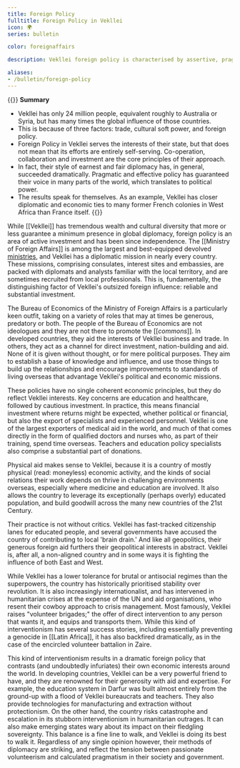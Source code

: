 ```yaml
---
title: Foreign Policy
fulltitle: Foreign Policy in Vekllei
icon: 🌍
series: bulletin

color: foreignaffairs

description: Vekllei foreign policy is characterised by assertive, pragmatic and cooperative engagement with countries in their interest.

aliases:
- /bulletin/foreign-policy
---
```

{{<note panel>}}
**Summary**

* Vekllei has only 24 million people, equivalent roughly to Australia or Syria, but has many times the global influence of those countries.
* This is because of three factors: trade, cultural soft power, and foreign policy.
* Foreign Policy in Vekllei serves the interests of their state, but that does not mean that its efforts are entirely self-serving. Co-operation, collaboration and investment are the core principles of their approach.
* In fact, their style of earnest and fair diplomacy has, in general, succeeded dramatically. Pragmatic and effective policy has guaranteed their voice in many parts of the world, which translates to political power.
* The results speak for themselves. As an example, Vekllei has closer diplomatic and economic ties to many former French colonies in West Africa than France itself.
{{</note>}}

While [[Vekllei]] has tremendous wealth and cultural diversity that more or less guarantee a minimum presence in global diplomacy, foreign policy is an area of active investment and has been since independence. The [[Ministry of Foreign Affairs]] is among the largest and best-equipped devolved [ministries](/ministries/), and Vekllei has a diplomatic mission in nearly every country. These missions, comprising consulates, interest sites and embassies, are packed with diplomats and analysts familiar with the local territory, and are sometimes recruited from local professionals. This is, fundamentally, the distinguishing factor of Vekllei's outsized foreign influence: reliable and substantial investment.

The Bureau of Economics of the Ministry of Foreign Affairs is a particularly keen outfit, taking on a variety of roles that may at times be generous, predatory or both. The people of the Bureau of Economics are not ideologues and they are not there to promote the [[*commons*]]. In developed countries, they aid the interests of Vekllei business and trade. In others, they act as a channel for direct investment, nation-building and aid. None of it is given without thought, or for mere political purposes. They aim to establish a base of knowledge and influence, and use those things to build up the relationships and encourage improvements to standards of living overseas that advantage Vekllei's political and economic missions.

These policies have no single coherent economic principles, but they do reflect Vekllei interests. Key concerns are education and healthcare, followed by cautious investment. In practice, this means financial investment where returns might be expected, whether political or financial, but also the export of specialists and experienced personnel. Vekllei is one of the largest exporters of medical aid in the world, and much of that comes directly in the form of qualified doctors and nurses who, as part of their training, spend time overseas. Teachers and education policy specialists also comprise a substantial part of donations.

Physical aid makes sense to Vekllei, because it is a country of mostly physical (read: moneyless) economic activity, and the kinds of social relations their work depends on thrive in challenging environments overseas, especially where medicine and education are involved. It also allows the country to leverage its exceptionally (perhaps overly) educated population, and build goodwill across the many new countries of the 21st Century.

Their practice is not without critics. Vekllei has fast-tracked citizenship lanes for educated people, and several governments have accused the country of contributing to local 'brain drain.' And like all geopolitics, their generous foreign aid furthers their geopolitical interests in abstract. Vekllei is, after all, a non-aligned country and in some ways it is fighting the influence of both East and West.

While Vekllei has a lower tolerance for brutal or antisocial regimes than the superpowers, the country has historically prioritised stability over revolution. It is also increasingly internationalist, and has intervened in humanitarian crises at the expense of the UN and aid organisations, who resent their cowboy approach to crisis management. Most famously, Vekllei raises "volunteer brigades;" the offer of direct intervention to any person that wants it, and equips and transports them. While this kind of interventionism has several success stories, including essentially preventing a genocide in [[Latin Africa]], it has also backfired dramatically, as in the case of the encircled volunteer battalion in Zaire.

This kind of interventionism results in a dramatic foreign policy that contrasts (and undoubtedly infuriates) their own economic interests around the world. In developing countries, Vekllei can be a very powerful friend to have, and they are renowned for their generosity with aid and expertise. For example, the education system in Darfur was built almost entirely from the ground-up with a flood of Vekllei bureaucrats and teachers. They also provide technologies for manufacturing and extraction without protectionism. On the other hand, the country risks catastrophe and escalation in its stubborn interventionism in humanitarian outrages. It can also make emerging states wary about its impact on their fledgling sovereignty. This balance is a fine line to walk, and Vekllei is doing its best to walk it. Regardless of any single opinion however, their methods of diplomacy are striking, and reflect the tension between passionate volunteerism and calculated pragmatism in their society and government.
